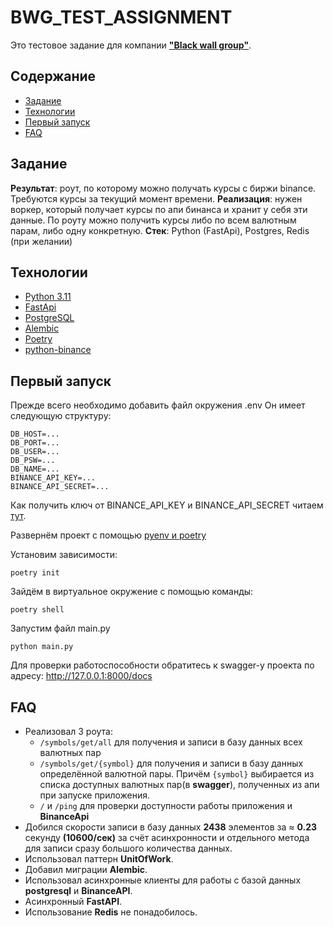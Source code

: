 # BWG_TEST_ASSIGNMENT
Это тестовое задание для компании [**"Black wall group"**](https://blackwallgroup.ru/).

## Содержание
- [Задание](#Задание)
- [Технологии](#Технологии)
- [Первый запуск](#первый-запуск)
- [FAQ](#faq-)

## Задание
**Результат**: роут, по которому можно получать курсы с биржи binance. Требуются курсы за текущий момент времени. 
**Реализация**: нужен воркер, который получает курсы по апи бинанса и хранит у себя эти данные. По роуту можно получить курсы либо по всем валютным парам, либо одну конкретную. 
**Стек**: Python (FastApi), Postgres, Redis (при желании)

## Технологии
- [Python 3.11](https://www.python.org/downloads/release/python-3110/)
- [FastApi](https://fastapi.tiangolo.com/)
- [PostgreSQL](https://www.postgresql.org/)
- [Alembic](https://alembic.sqlalchemy.org/en/latest/)
- [Poetry](https://python-poetry.org/)
- [python-binance](https://python-binance.readthedocs.io/en/latest/)

## Первый запуск

Прежде всего необходимо добавить файл окружения .env
Он имеет следующую структуру:
```text
DB_HOST=...
DB_PORT=...
DB_USER=...
DB_PSW=...
DB_NAME=...
BINANCE_API_KEY=...
BINANCE_API_SECRET=...
```

Как получить ключ от BINANCE_API_KEY и BINANCE_API_SECRET читаем [тут](https://www.binance.com/en/my/settings/api-management).

Развернём проект с помощью [pyenv и poetry](https://habr.com/ru/articles/599441/)

Установим зависимости:
```commandline
poetry init
```
Зайдём в виртуальное окружение с помощью команды:
```commandline
poetry shell
```
Запустим файл main.py
```commandline
python main.py
```
Для проверки работоспособности обратитесь к swagger-у проекта по адресу: http://127.0.0.1:8000/docs

## FAQ 
- Реализовал 3 роута:
  - `/symbols/get/all` для получения и записи в базу данных всех валютных пар
  - `/symbols/get/{symbol}` для получения и записи в базу данных определённой валютной пары. Причём `{symbol}` 
выбирается из списка доступных валютных пар(в **swagger**), полученных из апи при запуске приложения.  
  - `/` и `/ping` для проверки доступности работы приложения и **BinanceApi**
- Добился скорости записи в базу данных **2438** элементов за ≈ **0.23** секунду **(10600/сек)** за счёт 
  асинхронности и отдельного метода для записи сразу большого количества данных.
- Использовал паттерн **UnitOfWork**.
- Добавил миграции **Alembic**. 
- Использовал асинхронные клиенты для работы с базой данных **postgresql** и **BinanceAPI**.
- Асинхронный **FastAPI**.
- Использование **Redis** не понадобилось.
